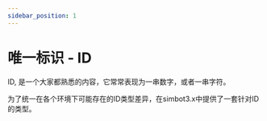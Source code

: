 ```yaml
---
sidebar_position: 1
---
```


# 唯一标识 - ID

ID, 是一个大家都熟悉的内容，它常常表现为一串数字，或者一串字符。

为了统一在各个环境下可能存在的ID类型差异，在simbot3.x中提供了一套针对ID的类型。


